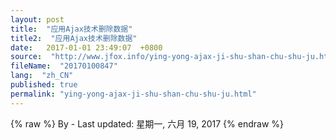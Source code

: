 ```yaml
---
layout: post
title:  "应用Ajax技术删除数据"
title2:  "应用Ajax技术删除数据"
date:   2017-01-01 23:49:07  +0800
source:  "http://www.jfox.info/ying-yong-ajax-ji-shu-shan-chu-shu-ju.html"
fileName:  "20170100847"
lang:  "zh_CN"
published: true
permalink: "ying-yong-ajax-ji-shu-shan-chu-shu-ju.html"
---
```

{% raw %}
By  - Last updated: 星期一, 六月 19, 2017
{% endraw %}

